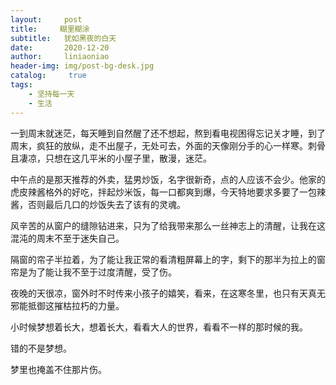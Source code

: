 ```yaml
---
layout:     post
title:     糊里糊涂
subtitle:   犹如黑夜的白天
date:       2020-12-20
author:     liniaoniao
header-img: img/post-bg-desk.jpg
catalog: 	 true
tags:
    - 坚持每一天
    - 生活
---
```


一到周末就迷茫，每天睡到自然醒了还不想起，熬到看电视困得忘记关才睡，到了周末，疯狂的放纵，走不出屋子，无处可去，外面的天像刚分手的心一样寒。刺骨且凄凉，只想在这几平米的小屋子里，散漫，迷茫。

中午点的是那天推荐的外卖，猛男炒饭，名字很新奇，点的人应该不会少。他家的虎皮辣酱格外的好吃，拌起炒米饭，每一口都爽到爆，今天特地要求多要了一包辣酱，否则最后几口的炒饭失去了该有的灵魂。

风辛苦的从窗户的缝隙钻进来，只为了给我带来那么一丝神志上的清醒，让我在这混沌的周末不至于迷失自己。

隔窗的帘子半拉着，为了能让我正常的看清粗屏幕上的字，剩下的那半为拉上的窗帘是为了能让我不至于过度清醒，受了伤。

夜晚的天很凉，窗外时不时传来小孩子的嬉笑，看来，在这寒冬里，也只有天真无邪能抵御这摧枯拉朽的力量。

小时候梦想着长大，想着长大，看看大人的世界，看看不一样的那时候的我。

错的不是梦想。

梦里也掩盖不住那片伤。